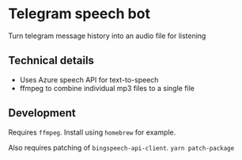 # Telegram speech bot

Turn telegram message history into an audio file for listening

## Technical details

* Uses Azure speech API for text-to-speech
* ffmpeg to combine individual mp3 files to a single file

## Development

Requires `ffmpeg`. Install using `homebrew` for example.

Also requires patching of `bingspeech-api-client`. `yarn patch-package`
